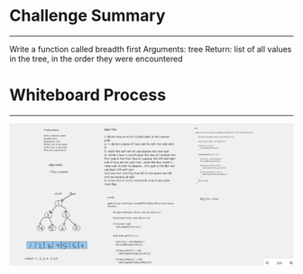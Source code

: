 # Challenge Summary

---
Write a function called breadth first Arguments: tree Return: list of all values in the tree, in the order they were encountered





# Whiteboard Process

---


![alt text](breadth.png)


